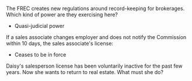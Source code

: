  The FREC creates new regulations around record-keeping for brokerages. Which kind of power are they exercising here?
- Quasi-judicial power 

If a sales associate changes employer and does not notify the Commission within 10 days, the sales associate's license:
- Ceases to be in force 

Daisy's salesperson license has been voluntarily inactive for the past few years. Now she wants to return to real estate. What must she do?
